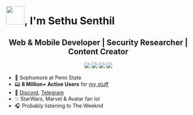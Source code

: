 # <img src="https://sethusenthil.com/SethuSenthil/assets/waving-hand.webp" height="50"/>, I'm Sethu Senthil

 <h2 align="center">Web & Mobile Developer | Security Researcher | Content Creator</h2>

<p align="center">
  <a href= "https://sethusenthil.com/?ref=github" target="_blank"><img src="https://sethusenthil.com/SethuSenthil/assets/domain.webp"/></a>
  <a href= "https://twitter.com/SethuSenthilll" target="_blank"><img src="https://sethusenthil.com/SethuSenthil/assets/twitter.webp"/></a>
  <a href= "https://www.linkedin.com/in/sethunsenthil/" target="_blank"><img src="https://sethusenthil.com/SethuSenthil/assets/linkdin.webp"/></a>
  <a href= "mailto:github@sethusenthil.com" target="_blank"><img src="https://sethusenthil.com/SethuSenthil/assets/email.webp"/></a>
</p>

- 🏫 Sophomore at Penn State
- 📟 <b>8 Million+ Active Users</b> for <a href="https://sethusenthil.com/#projects">my stuff</a>
- 💬 <a href="https://discordapp.com/users/313477440708280330">Discord</a>, <a href="https://t.me/joinchat/a-QOLtZCSIwzNmQx">Telegram</a>
- ✨ StarWars, Marvel & Avatar fan lol
- 🎧 Probably listening to The Weeknd

<img src="https://github-visitors.glitch.me/" height="0"/>
